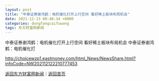 ```yaml
---
layout: post
title: "中泰证券谢鸿鹤：电机催化打开上行空间 看好稀土板块布局机会"
date: 2021-12-13 00:48:34 +0800
categories: dongfangcaifuwang
tags: 东方财富网新闻
---
```

中泰证券谢鸿鹤：电机催化打开上行空间 看好稀土板块布局机会
中泰证券谢鸿鹤：电机催化打

<http://choicewzp1.eastmoney.com/html_News/NewsShare.html?infoCode=NW202112122210777453>

[返回东方财富网新闻](//finews.withounder.com/dongfangcaifuwang/)｜[返回首页](//finews.withounder.com/)